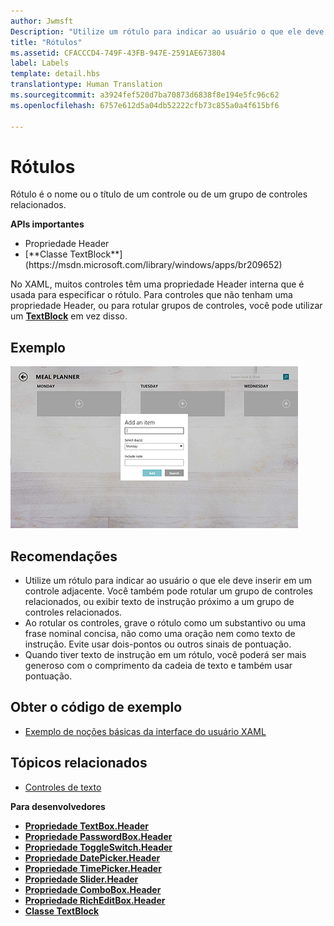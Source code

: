```yaml
---
author: Jwmsft
Description: "Utilize um rótulo para indicar ao usuário o que ele deve inserir em um controle adjacente. Você também pode rotular um grupo de controles relacionados ou exibir texto de instrução próximo a um grupo de controles relacionados."
title: "Rótulos"
ms.assetid: CFACCCD4-749F-43FB-947E-2591AE673804
label: Labels
template: detail.hbs
translationtype: Human Translation
ms.sourcegitcommit: a3924fef520d7ba70873d6838f8e194e5fc96c62
ms.openlocfilehash: 6757e612d5a04db52222cfb73c855a0a4f615bf6

---
```

# <a name="labels"></a>Rótulos

<link rel="stylesheet" href="https://az835927.vo.msecnd.net/sites/uwp/Resources/css/custom.css"> 

Rótulo é o nome ou o título de um controle ou de um grupo de controles relacionados.

<div class="important-apis" >
<b>APIs importantes</b><br/>
<ul>
<li>Propriedade Header</li>
<li>[**Classe TextBlock**](https://msdn.microsoft.com/library/windows/apps/br209652)</li>
</ul>
</div>


No XAML, muitos controles têm uma propriedade Header interna que é usada para especificar o rótulo. Para controles que não tenham uma propriedade Header, ou para rotular grupos de controles, você pode utilizar um [**TextBlock**](https://msdn.microsoft.com/library/windows/apps/br209652) em vez disso.


## <a name="example"></a>Exemplo


![uma captura de tela que ilustra o controle de rótulo padrão](images/label-standard.png)

## <a name="recommendations"></a>Recomendações


-   Utilize um rótulo para indicar ao usuário o que ele deve inserir em um controle adjacente. Você também pode rotular um grupo de controles relacionados, ou exibir texto de instrução próximo a um grupo de controles relacionados.
-   Ao rotular os controles, grave o rótulo como um substantivo ou uma frase nominal concisa, não como uma oração nem como texto de instrução. Evite usar dois-pontos ou outros sinais de pontuação.
-   Quando tiver texto de instrução em um rótulo, você poderá ser mais generoso com o comprimento da cadeia de texto e também usar pontuação.


## <a name="get-the-sample-code"></a>Obter o código de exemplo
* [Exemplo de noções básicas da interface do usuário XAML](https://github.com/Microsoft/Windows-universal-samples/blob/master/Samples/XamlUIBasics)

## <a name="related-topics"></a>Tópicos relacionados
* [Controles de texto](text-controls.md)

**Para desenvolvedores**
* [**Propriedade TextBox.Header**](https://msdn.microsoft.com/library/windows/apps/dn252861)
* [**Propriedade PasswordBox.Header**](https://msdn.microsoft.com/library/windows/apps/dn299051)
* [**Propriedade ToggleSwitch.Header**](https://msdn.microsoft.com/library/windows/apps/br209713)
* [**Propriedade DatePicker.Header**](https://msdn.microsoft.com/library/windows/apps/dn279460)
* [**Propriedade TimePicker.Header**](https://msdn.microsoft.com/library/windows/apps/dn299286)
* [**Propriedade Slider.Header**](https://msdn.microsoft.com/library/windows/apps/dn252829)
* [**Propriedade ComboBox.Header**](https://msdn.microsoft.com/library/windows/apps/dn279416)
* [**Propriedade RichEditBox.Header**](https://msdn.microsoft.com/library/windows/apps/dn252726)
* [**Classe TextBlock**](https://msdn.microsoft.com/library/windows/apps/br209652)

 

 







<!--HONumber=Dec16_HO2-->


